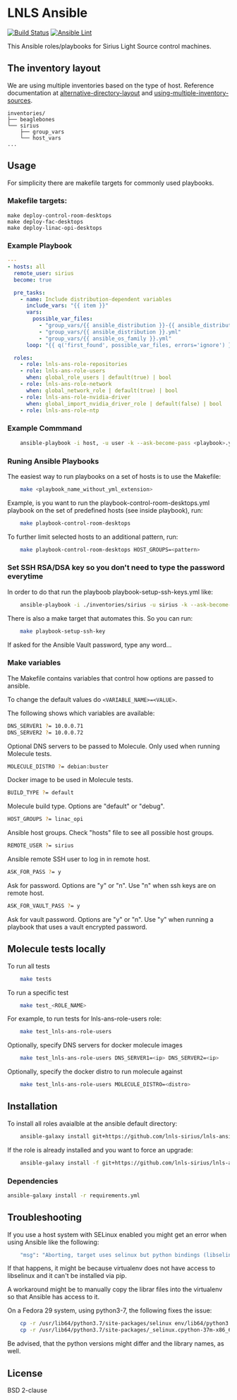 LNLS Ansible
=======================

[![Build Status](https://travis-ci.org/lnls-sirius/lnls-ansible.svg)](https://travis-ci.org/lnls-sirius/lnls-ansible)
[![Ansible Lint](https://github.com/lnls-sirius/lnls-ansible/workflows/Ansible%20Lint/badge.svg)](https://github.com/lnls-sirius/lnls-ansible/actions?query=workflow%3A%22Ansible+Lint%22)

This Ansible roles/playbooks for Sirius Light Source control machines.

The inventory layout
--------------------

We are using multiple inventories based on the type of host. Reference documentation at [alternative-directory-layout](https://docs.ansible.com/ansible/2.8/user_guide/playbooks_best_practices.html#alternative-directory-layout) and 
[using-multiple-inventory-sources](https://docs.ansible.com/ansible/latest/user_guide/intro_inventory.html#using-multiple-inventory-sources).

```
inventories/
├── beaglebones
└── sirius
    ├── group_vars
    └── host_vars
...
```

Usage
-----
For simplicity there are makefile targets for commonly used playbooks.

### Makefile targets:

```
make deploy-control-room-desktops
make deploy-fac-desktops
make deploy-linac-opi-desktops
```


### Example Playbook

```yaml
---
- hosts: all
  remote_user: sirius
  become: true

  pre_tasks:
    - name: Include distribution-dependent variables
      include_vars: "{{ item }}"
      vars:
        possible_var_files:
          - "group_vars/{{ ansible_distribution }}-{{ ansible_distribution_release }}.yml"
          - "group_vars/{{ ansible_distribution }}.yml"
          - "group_vars/{{ ansible_os_family }}.yml"
      loop: "{{ q('first_found', possible_var_files, errors='ignore') }}"

  roles:
    - role: lnls-ans-role-repositories
    - role: lnls-ans-role-users
      when: global_role_users | default(true) | bool
    - role: lnls-ans-role-network
      when: global_network_role | default(true) | bool
    - role: lnls-ans-role-nvidia-driver
      when: global_import_nvidia_driver_role | default(false) | bool
    - role: lnls-ans-role-ntp
```

### Example Commmand

```bash
    ansible-playbook -i host, -u user -k --ask-become-pass <playbook>.yml
```
### Runing Ansible Playbooks

The easiest way to run playbooks on a set of hosts is to use the Makefile:

```bash
    make <playbook_name_without_yml_extension>
```

Example, is you want to run the playbook-control-room-desktops.yml playbook
on the set of predefined hosts (see inside playbook), run:

```bash
    make playbook-control-room-desktops
```

To further limit selected hosts to an additional pattern, run:

```bash
    make playbook-control-room-desktops HOST_GROUPS=<pattern>
```

### Set SSH RSA/DSA key so you don't need to type the password everytime

In order to do that run the playboob playbook-setup-ssh-keys.yml like:

```bash
    ansible-playbook -i ./inventories/sirius -u sirius -k --ask-become-pass ./playbooks/generic/setup-ssh-key.yml
```

There is also a make target that automates this. So you can run:

```bash
    make playbook-setup-ssh-key
```

If asked for the Ansible Vault password, type any word...

### Make variables

The Makefile contains variables that control how options are passed to ansible.

To change the default values do `<VARIABLE_NAME>=<VALUE>`.

The following shows which variables are available:

```bash
DNS_SERVER1 ?= 10.0.0.71
DNS_SERVER2 ?= 10.0.0.72
```

Optional DNS servers to be passed to Molecule. Only used
when running Molecule tests.

```bash
MOLECULE_DISTRO ?= debian:buster
```

Docker image to be used in Molecule tests.

```bash
BUILD_TYPE ?= default
```

Molecule build type. Options are "default" or "debug".

```bash
HOST_GROUPS ?= linac_opi
```

Ansible host groups. Check "hosts" file to see all possible
host groups.


```bash
REMOTE_USER ?= sirius
```

Ansible remote SSH user to log in in remote host.


```bash
ASK_FOR_PASS ?= y

```

Ask for password. Options are "y" or "n". Use "n" when
ssh keys are on remote host.

```bash
ASK_FOR_VAULT_PASS ?= y
```

Ask for vault password. Options are "y" or "n". Use "y" when
running a playbook that uses a vault encrypted password.

Molecule tests locally
-----------------------------

To run all tests

```bash
    make tests
```

To run a specific test

```bash
    make test_<ROLE_NAME>
```

For example, to run tests for lnls-ans-role-users role:

```bash
    make test_lnls-ans-role-users
```

Optionally, specify DNS servers for docker molecule images

```bash
    make test_lnls-ans-role-users DNS_SERVER1=<ip> DNS_SERVER2=<ip>
```

Optionally, specify the docker distro to run molecule against

```bash
    make test_lnls-ans-role-users MOLECULE_DISTRO=<distro>
```

Installation
------------

To install all roles avaialble at the ansible default directory:

```bash
    ansible-galaxy install git+https://github.com/lnls-sirius/lnls-ansible,master
```

If the role is already installed and you want to force an upgrade:


```bash
    ansible-galaxy install -f git+https://github.com/lnls-sirius/lnls-ansible,master
```
### Dependencies
```bash
ansible-galaxy install -r requirements.yml
```

Troubleshooting
---------------

If you use a host system with SELinux enabled you might get an error when using
Ansible like the following:

```bash
    "msg": "Aborting, target uses selinux but python bindings (libselinux-python) aren't installed!"
```

If that happens, it might be because virtualenv does not have access to libselinux
and it can't be installed via pip.

A workaround might be to manually copy the librar files into the virtualenv
so that Ansible has access to it.

On a Fedora 29 system, using python3-7, the following fixes the issue:

```bash
    cp -r /usr/lib64/python3.7/site-packages/selinux env/lib64/python3.7/site-packages/
    cp -r /usr/lib64/python3.7/site-packages/_selinux.cpython-37m-x86_64-linux-gnu.so env/lib64/python3.7/site-packages/
```

Be advised, that the python versions might differ and the library names, as well.

License
-------

BSD 2-clause
